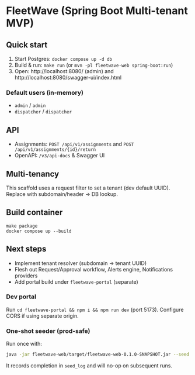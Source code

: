 # FleetWave (Spring Boot Multi-tenant MVP)

## Quick start
1. Start Postgres: `docker compose up -d db`
2. Build & run: `make run` (or `mvn -pl fleetwave-web spring-boot:run`)
3. Open: http://localhost:8080/ (admin) and http://localhost:8080/swagger-ui/index.html

### Default users (in-memory)
- `admin` / `admin`
- `dispatcher` / `dispatcher`

## API
- Assignments: `POST /api/v1/assignments` and `POST /api/v1/assignments/{id}/return`
- OpenAPI: `/v3/api-docs` & Swagger UI

## Multi-tenancy
This scaffold uses a request filter to set a tenant (dev default UUID). Replace with subdomain/header → DB lookup.

## Build container
```
make package
docker compose up --build
```

## Next steps
- Implement tenant resolver (subdomain → tenant UUID)
- Flesh out Request/Approval workflow, Alerts engine, Notifications providers
- Add portal build under `fleetwave-portal` (separate)

### Dev portal
Run `cd fleetwave-portal && npm i && npm run dev` (port 5173). Configure CORS if using separate origin.


### One-shot seeder (prod-safe)
Run once with:
```bash
java -jar fleetwave-web/target/fleetwave-web-0.1.0-SNAPSHOT.jar --seed.ocps=true --spring.profiles.active=prod
```
It records completion in `seed_log` and will no-op on subsequent runs.
